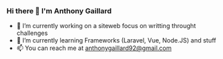 ### Hi there 👋 I'm Anthony Gaillard

- 🔭 I’m currently working on a siteweb focus on writting throught challenges
- 🌱 I’m currently learning Frameworks (Laravel, Vue, Node.JS) and stuff
- 📫 You can reach me at anthonygaillard92@gmail.com

<!--
**AnthonyGaillard/AnthonyGaillard** is a ✨ _special_ ✨ repository because its `README.md` (this file) appears on your GitHub profile.

Here are some ideas to get you started:

- 🔭 I’m currently working on ...
- 🌱 I’m currently learning ...
- 👯 I’m looking to collaborate on ...
- 🤔 I’m looking for help with ...
- 💬 Ask me about ...
- 📫 How to reach me: ...
- 😄 Pronouns: ...
- ⚡ Fun fact: ...
-->
